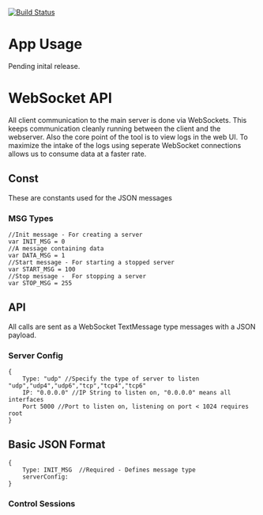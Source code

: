 [![Build Status](https://travis-ci.org/RobWC/iptools.svg)](https://travis-ci.org/JNPRAutomate/LogBuddy)

App Usage
===========

Pending inital release.

WebSocket API
=============

All client communication to the main server is done via WebSockets. This keeps communication cleanly running between the client and the webserver. Also the core point of the tool is to view logs in the web UI. To maximize the intake of the logs using seperate WebSocket connections allows us to consume data at a faster rate.

Const
-----

These are constants used for the JSON messages

### MSG Types

```
//Init message - For creating a server
var INIT_MSG = 0
//A message containing data
var DATA_MSG = 1
//Start message - For starting a stopped server
var START_MSG = 100
//Stop message -  For stopping a server
var STOP_MSG = 255
```

API
---

All calls are sent as a WebSocket TextMessage type messages with a JSON payload.

### Server Config

```
{
	Type: "udp" //Specify the type of server to listen "udp","udp4","udp6","tcp","tcp4","tcp6"
	IP: "0.0.0.0" //IP String to listen on, "0.0.0.0" means all interfaces
	Port 5000 //Port to listen on, listening on port < 1024 requires root
}
```

Basic JSON Format
-----------------

```
{
	Type: INIT_MSG  //Required - Defines message type
	serverConfig:
}
```

### Control Sessions
